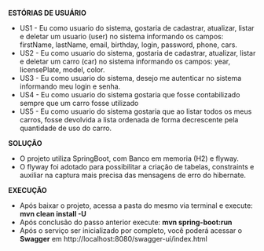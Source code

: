 **ESTÓRIAS DE USUÁRIO**
- US1 - Eu como usuario do sistema, gostaria de cadastrar, atualizar, listar e deletar um usuario (user) no sistema informando os campos: firstName, lastName, email, birthday, login, password, phone, cars.
- US2 - Eu como usuario do sistema, gostaria de cadastrar, atualizar, listar e deletar um carro (car)  no sistema informando os campos: year, licensePlate, model, color.
- US3 - Eu como usuario do sistema, desejo me autenticar no sistema informando meu login e senha.
- US4 - Eu como usuario do sistema gostaria que fosse contabilizado sempre que um carro fosse utilizado
- US5 - Eu como usuario do sistema gostaria que ao listar todos os meus carros, fosse devolvida a lista ordenada de forma decrescente pela quantidade de uso do carro. 

**SOLUÇÃO**
- O projeto utiliza SpringBoot, com Banco em memoria (H2) e flyway. 
- O flyway foi adotado para possibilitar a criação de tabelas, constraints e auxiliar na captura mais precisa das mensagens de erro do hibernate.

**EXECUÇÃO**
- Após baixar o projeto, acessa a pasta do mesmo via terminal e execute: **mvn clean install -U**
- Após conclusão do passo anterior execute: **mvn spring-boot:run**
- Após o serviço ser inicializado por completo, você poderá acessar o **Swagger** em http://localhost:8080/swagger-ui/index.html
